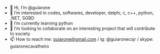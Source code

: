 - 👋 Hi, I’m @guiarone
- 👀 I’m interested in codes, softwares, developer, delphi, c, c++, python, ,NET, SGBD
- 🌱 I’m currently learning python
- 💞️ I’m looking to collaborate on an interesting project that will contribute to society
- 📫 How to reach me: guiarone@gmail.com / ig: @guiaronecsjr / skype: guiaronecavalheiro
<!---
guiarone/guiarone is a ✨ special ✨ repository because its `README.md` (this file) appears on your GitHub profile.
You can click the Preview link to take a look at your changes.
--->
